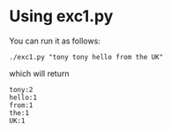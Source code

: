 # Using exc1.py

You can run it as follows:

`./exc1.py "tony tony hello from the UK"`

which will return

```
tony:2
hello:1
from:1
the:1
UK:1
```

